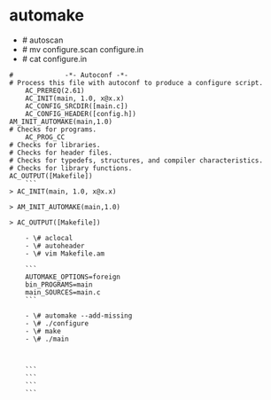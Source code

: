 # automake

- \# autoscan
- \# mv configure.scan configure.in
- \# cat configure.in

```
#             -*- Autoconf -*-
# Process this file with autoconf to produce a configure script.
    AC_PREREQ(2.61)
    AC_INIT(main, 1.0, x@x.x)
    AC_CONFIG_SRCDIR([main.c])
    AC_CONFIG_HEADER([config.h])
AM_INIT_AUTOMAKE(main,1.0)
# Checks for programs.
    AC_PROG_CC
# Checks for libraries.
# Checks for header files.
# Checks for typedefs, structures, and compiler characteristics.
# Checks for library functions.
AC_OUTPUT([Makefile])
    ```
> AC_INIT(main, 1.0, x@x.x)

> AM_INIT_AUTOMAKE(main,1.0)

> AC_OUTPUT([Makefile])

    - \# aclocal
    - \# autoheader
    - \# vim Makefile.am

    ```
    AUTOMAKE_OPTIONS=foreign
    bin_PROGRAMS=main
    main_SOURCES=main.c
    ```

    - \# automake --add-missing
    - \# ./configure
    - \# make
    - \# ./main 



    ```
    ```
    ```
    ```
